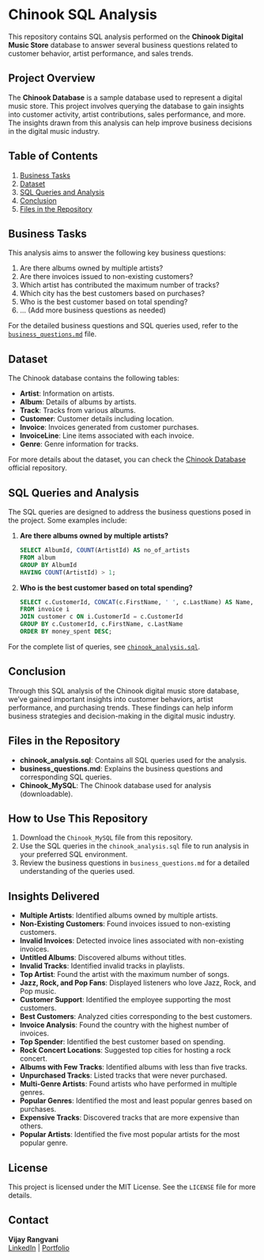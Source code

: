 
# Chinook SQL Analysis

This repository contains SQL analysis performed on the **Chinook Digital Music Store** database to answer several business questions related to customer behavior, artist performance, and sales trends.

## Project Overview

The **Chinook Database** is a sample database used to represent a digital music store. This project involves querying the database to gain insights into customer activity, artist contributions, sales performance, and more. The insights drawn from this analysis can help improve business decisions in the digital music industry.

## Table of Contents
1. [Business Tasks](#business-tasks)
2. [Dataset](#dataset)
3. [SQL Queries and Analysis](#sql-queries-and-analysis)
4. [Conclusion](#conclusion)
5. [Files in the Repository](#files-in-the-repository)

## Business Tasks

This analysis aims to answer the following key business questions:
1. Are there albums owned by multiple artists?
2. Are there invoices issued to non-existing customers?
3. Which artist has contributed the maximum number of tracks?
4. Which city has the best customers based on purchases?
5. Who is the best customer based on total spending?
6. ... (Add more business questions as needed)

For the detailed business questions and SQL queries used, refer to the [`business_questions.md`](./business_questions.md) file.

## Dataset

The Chinook database contains the following tables:
- **Artist**: Information on artists.
- **Album**: Details of albums by artists.
- **Track**: Tracks from various albums.
- **Customer**: Customer details including location.
- **Invoice**: Invoices generated from customer purchases.
- **InvoiceLine**: Line items associated with each invoice.
- **Genre**: Genre information for tracks.

For more details about the dataset, you can check the [Chinook Database](https://github.com/lerocha/chinook-database) official repository.

## SQL Queries and Analysis

The SQL queries are designed to address the business questions posed in the project. Some examples include:
1. **Are there albums owned by multiple artists?**
   ```sql
   SELECT AlbumId, COUNT(ArtistId) AS no_of_artists
   FROM album
   GROUP BY AlbumId
   HAVING COUNT(ArtistId) > 1;
   ```
2. **Who is the best customer based on total spending?**
   ```sql
   SELECT c.CustomerId, CONCAT(c.FirstName, ' ', c.LastName) AS Name, SUM(i.Total) AS money_spent
   FROM invoice i
   JOIN customer c ON i.CustomerId = c.CustomerId
   GROUP BY c.CustomerId, c.FirstName, c.LastName
   ORDER BY money_spent DESC;
   ```

For the complete list of queries, see [`chinook_analysis.sql`](./chinook_analysis.sql).

## Conclusion

Through this SQL analysis of the Chinook digital music store database, we’ve gained important insights into customer behaviors, artist performance, and purchasing trends. These findings can help inform business strategies and decision-making in the digital music industry.

## Files in the Repository

- **chinook_analysis.sql**: Contains all SQL queries used for the analysis.
- **business_questions.md**: Explains the business questions and corresponding SQL queries.
- **Chinook_MySQL**: The Chinook database used for analysis (downloadable).

## How to Use This Repository

1. Download the `Chinook_MySQL` file from this repository.
2. Use the SQL queries in the `chinook_analysis.sql` file to run analysis in your preferred SQL environment.
3. Review the business questions in `business_questions.md` for a detailed understanding of the queries used.

## Insights Delivered
- **Multiple Artists**: Identified albums owned by multiple artists.
- **Non-Existing Customers**: Found invoices issued to non-existing customers.
- **Invalid Invoices**: Detected invoice lines associated with non-existing invoices.
- **Untitled Albums**: Discovered albums without titles.
- **Invalid Tracks**: Identified invalid tracks in playlists.
- **Top Artist**: Found the artist with the maximum number of songs.
- **Jazz, Rock, and Pop Fans**: Displayed listeners who love Jazz, Rock, and Pop music.
- **Customer Support**: Identified the employee supporting the most customers.
- **Best Customers**: Analyzed cities corresponding to the best customers.
- **Invoice Analysis**: Found the country with the highest number of invoices.
- **Top Spender**: Identified the best customer based on spending.
- **Rock Concert Locations**: Suggested top cities for hosting a rock concert.
- **Albums with Few Tracks**: Identified albums with less than five tracks.
- **Unpurchased Tracks**: Listed tracks that were never purchased.
- **Multi-Genre Artists**: Found artists who have performed in multiple genres.
- **Popular Genres**: Identified the most and least popular genres based on purchases.
- **Expensive Tracks**: Discovered tracks that are more expensive than others.
- **Popular Artists**: Identified the five most popular artists for the most popular genre.

## License

This project is licensed under the MIT License. See the `LICENSE` file for more details.

## Contact
**Vijay Rangvani**  
[LinkedIn](https://www.linkedin.com/in/vijayrangvani/) | [Portfolio](https://mavenanalytics.io/profile/Vijay-Rangvani/132085571)
